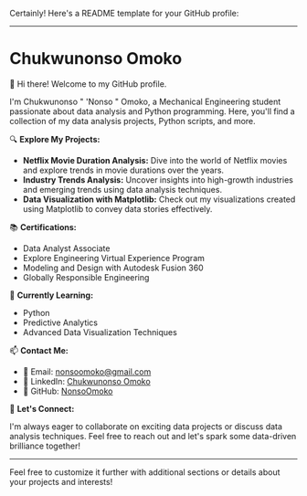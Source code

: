 Certainly! Here's a README template for your GitHub profile:

---

# Chukwunonso Omoko

👋 Hi there! Welcome to my GitHub profile.

I'm Chukwunonso " 'Nonso " Omoko, a Mechanical Engineering student passionate about data analysis and Python programming. Here, you'll find a collection of my data analysis projects, Python scripts, and more.

🔍 **Explore My Projects:**

- **Netflix Movie Duration Analysis:** Dive into the world of Netflix movies and explore trends in movie durations over the years.
- **Industry Trends Analysis:** Uncover insights into high-growth industries and emerging trends using data analysis techniques.
- **Data Visualization with Matplotlib:** Check out my visualizations created using Matplotlib to convey data stories effectively.

📚 **Certifications:**

- Data Analyst Associate
- Explore Engineering Virtual Experience Program
- Modeling and Design with Autodesk Fusion 360
- Globally Responsible Engineering

🌱 **Currently Learning:**

- Python
- Predictive Analytics
- Advanced Data Visualization Techniques

📫 **Contact Me:**

- 📧 Email: nonsoomoko@gmail.com
- 🔗 LinkedIn: [Chukwunonso Omoko](https://www.linkedin.com/in/chukwunonso-omoko/)
- 🔗 GitHub: [NonsoOmoko](https://github.com/NonsoOmoko)

🌟 **Let's Connect:**

I'm always eager to collaborate on exciting data projects or discuss data analysis techniques. Feel free to reach out and let's spark some data-driven brilliance together!

---

Feel free to customize it further with additional sections or details about your projects and interests!

<!---
NonsoOmoko/NonsoOmoko is a ✨ special ✨ repository because its `README.md` (this file) appears on your GitHub profile.
You can click the Preview link to take a look at your changes.
--->
